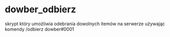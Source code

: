 # dowber_odbierz
skrypt który umożliwia odebrania dowolnych itemów na serwerze używając komendy /odbierz
dowber#0001
